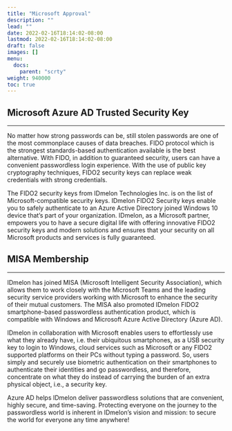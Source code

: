 ```yaml
---
title: "Microsoft Approval"
description: ""
lead: ""
date: 2022-02-16T18:14:02-08:00
lastmod: 2022-02-16T18:14:02-08:00
draft: false
images: []
menu:
  docs:
    parent: "scrty"
weight: 940000
toc: true
---
```


## Microsoft Azure AD Trusted Security Key

---

No matter how strong passwords can be, still stolen passwords are one of the most commonplace causes of data breaches. FIDO protocol which is the strongest standards-based authentication available is the best alternative. With FIDO, in addition to guaranteed security, users can have a convenient passwordless login experience. With the use of public key cryptography techniques, FIDO2 security keys can replace weak credentials with strong credentials.

The FIDO2 security keys from IDmelon Technologies Inc. is on the list of Microsoft-compatible security keys. IDmelon FIDO2 Security keys enable you to safely authenticate to an Azure Active Directory joined Windows 10 device that’s part of your organization. IDmelon, as a Microsoft partner, empowers you to have a secure digital life with offering innovative FIDO2 security keys and modern solutions and ensures that your security on all Microsoft products and services is fully guaranteed.

## MISA Membership

---

IDmelon has joined MISA (Microsoft Intelligent Security Association), which allows them to work closely with the Microsoft Teams and the leading security service providers working with Microsoft to enhance the security of their mutual customers. The MISA also promoted IDmelon FIDO2 smartphone-based passwordless authentication product, which is compatible with Windows and Microsoft Azure Active Directory (Azure AD).

IDmelon in collaboration with Microsoft enables users to effortlessly use what they already have, i.e. their ubiquitous smartphones, as a USB security key to login to Windows, cloud services such as Microsoft or any FIDO2 supported platforms on their PCs without typing a password. So, users simply and securely use biometric authentication on their smartphones to authenticate their identities and go passwordless, and therefore, concentrate on what they do instead of carrying the burden of an extra physical object, i.e., a security key.

Azure AD helps IDmelon deliver passwordless solutions that are convenient, highly secure, and time-saving. Protecting everyone on the journey to the passwordless world is inherent in IDmelon’s vision and mission: to secure the world for everyone any time anywhere!
